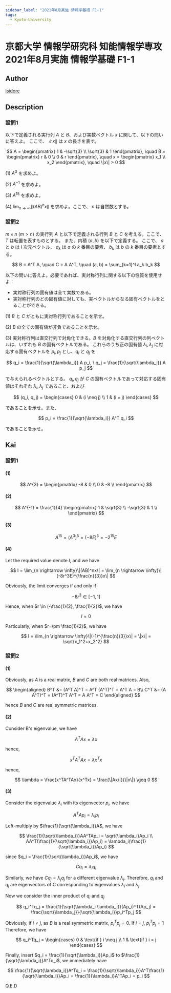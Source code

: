 ```yaml
---
sidebar_label: "2021年8月実施 情報学基礎 F1-1"
tags:
  - Kyoto-University
---
```

# 京都大学 情報学研究科 知能情報学専攻 2021年8月実施 情報学基礎 F1-1

## **Author**
[Isidore](https://github.com/heacsing)

## **Description**
### 設問1
以下で定義される実行列 $A$ と $B$、および実数ベクトル $x$ に関して、以下の問いに答えよ。
ここで、 $\|x\|$ は $x$ の長さを表す。

$$
A = 
\begin{pmatrix}
1 & -\sqrt{3} \\
\sqrt{3} & 1
\end{pmatrix}, \quad
B = 
\begin{pmatrix}
r & 0 \\
0 & r
\end{pmatrix}, \quad
x = 
\begin{pmatrix}
x_1 \\
x_2
\end{pmatrix}, \quad
\|x\| > 0
$$

(1) $A^3$ を求めよ。

(2) $A^{-1}$ を求めよ。

(3) $A^{15}$ を求めよ。

(4) $\lim_{n \to \infty} \|(AB)^n x\|$ を求めよ。ここで、 $n$ は自然数とする。

### 設問2
$m \times n$ ($m > n$) の実行列 $A$ と以下で定義される行列 $B$ と $C$ を考える。ここで、 $T$ は転置を表すものとする。
また、内積 $(a, b)$ を以下で定義する。
ここで、 $a$ と $b$ は $l$ 次元ベクトル、 $a_k$ は $a$ の $k$ 番目の要素、 $b_k$ は $b$ の $k$ 番目の要素とする。

$$
B = A^T A, \quad C = A A^T, \quad (a, b) = \sum_{k=1}^l a_k b_k
$$

以下の問いに答えよ。必要であれば、実対称行列に関する以下の性質を使用せよ：

- 実対称行列の固有値は全て実数である。
- 実対称行列のどの固有値に対しても、実ベクトルからなる固有ベクトルをとることができる。

(1) $B$ と $C$ がともに実対称行列であることを示せ。

(2) $B$ の全ての固有値が非負であることを示せ。

(3) 実対称行列は直交行列で対角化できる。$B$ を対角化する直交行列の列ベクトルは、いずれも $B$ の固有ベクトルである。
これらのうち正の固有値 $\lambda_i, \lambda_j$ に対応する固有ベクトルを $p_i, p_j$ とし、$q_i$ と $q_j$ を

$$
q_i = \frac{1}{\sqrt{\lambda_i}} A p_i, \ q_j = \frac{1}{\sqrt{\lambda_j}} A p_j
$$

で与えられるベクトルとする。
$q_i, q_j$ が $C$ の固有ベクトルであって対応する固有値はそれぞれ $\lambda_i, \lambda_j$ であること、および

$$
   (q_i, q_j) = 
   \begin{cases} 
   0 & (i \neq j) \\
   1 & (i = j)
   \end{cases}
$$

であることを示せ。また、

$$
p_i = \frac{1}{\sqrt{\lambda_i}} A^T q_i
$$

であることを示せ。


## **Kai**
### 設問1
#### (1)

$$
A^{3} = \begin{pmatrix}
    -8 & 0 \\
    0 & -8 \\
\end{pmatrix}
$$

#### (2)

$$
A^{-1} = \frac{1}{4} \begin{pmatrix}
    1 & \sqrt{3} \\
    -\sqrt{3} & 1 \\
\end{pmatrix}
$$

#### (3)

$$
A^{15}=(A^3)^5=(-8E)^5=-2^{15}E
$$

#### (4)
Let the required value denote $I$, and we have

$$
I = \lim_{n \rightarrow \infty}\|(AB)^nx\| = \lim_{n \rightarrow \infty}\|(-8r^3E)^{\frac{n}{3}}x\| 
$$

Obviously, the limit converges if and only if 

$$
-8r^3 \in [-1, 1]
$$

Hence, when $r \in (-\frac{1}{2}, \frac{1}{2})$, we have

$$
I = 0
$$

Particularly, when $r=\pm \frac{1}{2}$, we have

$$
I = \lim_{n \rightarrow \infty}\|(-1)^{\frac{n}{3}}x\| = \|x\| = \sqrt{x_1^2+x_2^2}
$$

### 設問2
#### (1)
Obviously, as $A$ is a real matrix, $B$ and $C$ are both real matrices. Also,

$$
\begin{aligned}
B^T
&= (A^T A)^T
= A^T (A^T)^T
= A^T A = B\\
C^T
&= (A A^T)^T
= (A^T)^T A^T
= A A^T = C
\end{aligned}
$$

hence $B$ and $C$ are real symmetric matrices.

#### (2)
Consider B's eigenvalue, we have

$$
A^TAx=\lambda x
$$

hence,

$$
x^TA^TAx = \lambda x^Tx
$$

hence, 

$$
\lambda = \frac{x^TA^TAx}{x^Tx} = \frac{\|Ax\|}{\|x\|} \geq 0
$$

#### (3)

Consider the eigenvalue $\lambda_i$ with its eigenvector $p_i$, we have

$$
A^TAp_i=\lambda_ip_i
$$

Left-multiply by $\frac{1}{\sqrt{\lambda_i}}A$, we have

$$
\frac{1}{\sqrt{\lambda_i}}AA^TAp_i = \sqrt{\lambda_i}Ap_i \\
AA^T(\frac{1}{\sqrt{\lambda_i}}Ap_i) = \lambda_i(\frac{1}{\sqrt{\lambda_i}}Ap_i)
$$

since $q_i = \frac{1}{\sqrt{\lambda_i}}Ap_i$, we have

$$
Cq_i = \lambda_i q_i
$$

Similarly, we have $Cq_j = \lambda_j q_j$ for a different eigenvalue $\lambda_j$. Therefore, $q_i$ and $q_j$ are eigenvectors of C corresponding to eigenvalues $\lambda_i$ and $\lambda_j$.

Now we consider the inner product of $q_i$ and $q_j$

$$
q_i^Tq_j = \frac{1}{\sqrt{\lambda_i \lambda_j}}(Ap_i)^T(Ap_j) = \frac{\sqrt{\lambda_j}}{\sqrt{\lambda_i}}p_i^Tp_j
$$

Obviously, if $i \neq j$, as $B$ is a real symmetric matrix, $p_i^Tp_j = 0$. If $i = j$, $p_i^Tp_j = 1$
Therefore, we have

$$
q_i^Tq_j = \begin{cases} 
    0 & \text{if } i \neq j \\
    1 & \text{if } i = j 
\end{cases}
$$

Finally, insert $q_i = \frac{1}{\sqrt{\lambda_i}}Ap_i$ to $\frac{1}{\sqrt{\lambda_i}}A^Tq_i$, we immediately have

$$
\frac{1}{\sqrt{\lambda_i}}A^Tq_i = \frac{1}{\sqrt{\lambda_i}}A^T\frac{1}{\sqrt{\lambda_i}}Ap_i = \frac{1}{\lambda_i}A^TAp_i = p_i
$$

Q.E.D
